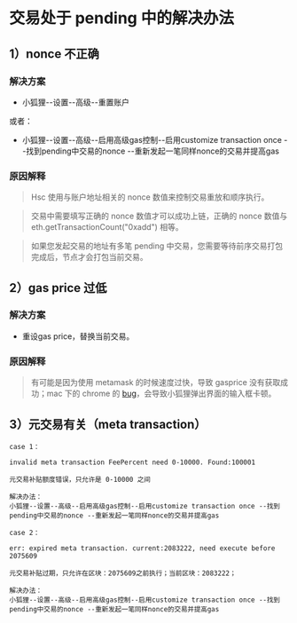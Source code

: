 # 交易处于 pending 中的解决办法

## 1）nonce 不正确

### 解决方案
* 小狐狸--设置--高级--重置账户 

或者：

* 小狐狸--设置--高级--启用高级gas控制--启用customize transaction once --找到pending中交易的nonce --重新发起一笔同样nonce的交易并提高gas

### 原因解释

> Hsc 使用与账户地址相关的 nonce 数值来控制交易重放和顺序执行。

> 交易中需要填写正确的 nonce 数值才可以成功上链，正确的 nonce 数值与 eth.getTransactionCount("0xadd") 相等。

> 如果您发起交易的地址有多笔 pending 中交易，您需要等待前序交易打包完成后，节点才会打包当前交易。

## 2）gas price 过低

### 解决方案

* 重设gas price，替换当前交易。

### 原因解释

> 有可能是因为使用 metamask 的时候速度过快，导致 gasprice 没有获取成功；mac 下的 chrome 的 [bug](https://github.com/MetaMask/metamask-extension/issues/10202)，会导致小狐狸弹出界面的输入框卡顿。

## 3）元交易有关（meta transaction）

```
case 1：

invalid meta transaction FeePercent need 0-10000. Found:100001

元交易补贴额度错误，只允许是 0-10000 之间

解决办法：
小狐狸--设置--高级--启用高级gas控制--启用customize transaction once --找到pending中交易的nonce --重新发起一笔同样nonce的交易并提高gas
```

```
case 2：

err: expired meta transaction. current:2083222, need execute before 2075609

元交易补贴过期，只允许在区块：2075609之前执行；当前区块：2083222；

解决办法：
小狐狸--设置--高级--启用高级gas控制--启用customize transaction once --找到pending中交易的nonce --重新发起一笔同样nonce的交易并提高gas
```
